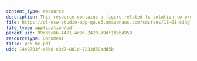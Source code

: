 ```yaml
---
content_type: resource
description: This resource contains a figure related to solution to problem set 6.
file: https://ol-ocw-studio-app-qa.s3.amazonaws.com/courses/18-01-single-variable-calculus-fall-2005/14e9793fa5b8e3d7881d7233d58add5b_ps6_hc.pdf
file_type: application/pdf
parent_uid: 99d3bc66-4471-4c96-2420-a9df1feb4959
resourcetype: Document
title: ps6_hc.pdf
uid: 14e9793f-a5b8-e3d7-881d-7233d58add5b
---
```

